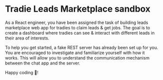 # Tradie Leads Marketplace sandbox

As a React engineer, you have been assigned the task of building leads marketplace web app for tradies to claim leads & get jobs. The goal is to create a dashboard where tradies can see & interact with different leads in their area of interests.

To help you get started, a fake REST server has already been set up for you. You are encouraged to investigate and familiarize yourself with how it works. This will allow you to understand the communication mechanism between the chat app and the server.

Happy coding 🚀!